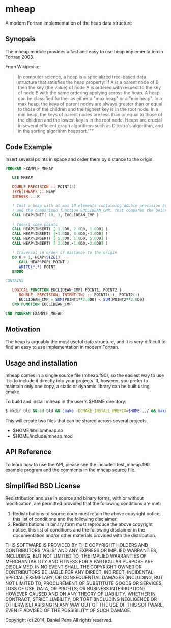 # mheap

A modern Fortran implementation of the heap data structure

## Synopsis

The mheap module provides a fast and easy to use heap implementation in Fortran 2003.

From Wikipedia: 

> In computer science, a heap is a specialized tree-based data structure that
> satisfies the heap property: If A is a parent node of B then the key (the
> value) of node A is ordered with respect to the key of node B with the same
> ordering applying across the heap. A heap can be classified further as either a
> "max heap" or a "min heap". In a max heap, the keys of parent nodes are always
> greater than or equal to those of the children and the highest key is in the
> root node. In a min heap, the keys of parent nodes are less than or equal to
> those of the children and the lowest key is in the root node. Heaps are crucial
> in several efficient graph algorithms such as Dijkstra's algorithm, and in the
> sorting algorithm heapsort."""

## Code Example

Insert several points in space and order them by distance to the origin:
```fortran
PROGRAM EXAMPLE_MHEAP

   USE MHEAP

   DOUBLE PRECISION :: POINT(3)
   TYPE(THEAP) :: HEAP
   INTEGER :: K

   ! Init a heap with at max 10 elements containing double precision arrays of lenght 3
   ! and the comparison function EUCLIDEAN_CMP, that compares the points' euclidean norm 
   CALL HEAP%INIT( 10, 3, EUCLIDEAN_CMP )

   ! Insert some points
   CALL HEAP%INSERT( [ 1.0D0, 2.0D0, 1.0D0] )
   CALL HEAP%INSERT( [-1.0D0, 8.0D0,-3.0D0] )
   CALL HEAP%INSERT( [ 5.0D0, 1.0D0, 5.0D0] )
   CALL HEAP%INSERT( [ 2.0D0,-1.0D0,-2.0D0] )

   ! Traversal in order of distance to the origin
   DO K = 1, HEAP%SIZE()
      CALL HEAP%POP( POINT )
      WRITE(*,*) POINT
   ENDDO

CONTAINS 

   LOGICAL FUNCTION EUCLIDEAN_CMP( POINT1, POINT2 )
      DOUBLE  PRECISION, INTENT(IN) :: POINT1(:), POINT2(:)
      EUCLIDEAN_CMP = SUM(POINT1**2.0D0) < SUM(POINT2**2.0D0)
   END FUNCTION EUCLIDEAN_CMP

END PROGRAM EXAMPLE_MHEAP
```

## Motivation

The heap is arguably the most useful data structure, and it is very difficult to find an easy to use implementation in modern Fortran.


## Usage and installation

mheap comes in a single source file (mheap.f90), so the easiest way to use it is to include it directly into your 
projects. If, however, you prefer to maintain only one copy, a static or dynamic library can be
built using cmake.

To build and install mheap in the user's $HOME directory:

```bash
$ mkdir bld && cd bld && cmake -DCMAKE_INSTALL_PREFIX=$HOME ../ && make && make install && cd ..
``` 

This will create two files that can be shared across several projects. 

* $HOME/lib/libmheap.so
* $HOME/include/mheap.mod


## API Reference

To learn how to use the API, please see the included test_mheap.f90 example program
and the comments in the mheap source file. 

## Simplified BSD License

Redistribution and use in source and binary forms, with or without
modification, are permitted provided that the following conditions are met:

1. Redistributions of source code must retain the above copyright notice, this
list of conditions and the following disclaimer.
2. Redistributions in binary form must reproduce the above copyright notice,
this list of conditions and the following disclaimer in the documentation
and/or other materials provided with the distribution.

THIS SOFTWARE IS PROVIDED BY THE COPYRIGHT HOLDERS AND CONTRIBUTORS "AS IS" AND
ANY EXPRESS OR IMPLIED WARRANTIES, INCLUDING, BUT NOT LIMITED TO, THE IMPLIED
WARRANTIES OF MERCHANTABILITY AND FITNESS FOR A PARTICULAR PURPOSE ARE
DISCLAIMED. IN NO EVENT SHALL THE COPYRIGHT OWNER OR CONTRIBUTORS BE LIABLE FOR
ANY DIRECT, INDIRECT, INCIDENTAL, SPECIAL, EXEMPLARY, OR CONSEQUENTIAL DAMAGES
(INCLUDING, BUT NOT LIMITED TO, PROCUREMENT OF SUBSTITUTE GOODS OR SERVICES;
LOSS OF USE, DATA, OR PROFITS; OR BUSINESS INTERRUPTION) HOWEVER CAUSED AND
ON ANY THEORY OF LIABILITY, WHETHER IN CONTRACT, STRICT LIABILITY, OR TORT
(INCLUDING NEGLIGENCE OR OTHERWISE) ARISING IN ANY WAY OUT OF THE USE OF THIS
SOFTWARE, EVEN IF ADVISED OF THE POSSIBILITY OF SUCH DAMAGE.

Copyright (c) 2014, Daniel Pena 
All rights reserved.

